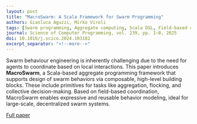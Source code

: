 ```yaml
---
layout: post
title: "MacroSwarm: A Scala Framework for Swarm Programming"
authors: Gianluca Aguzzi, Mirko Viroli
tags: [Swarm programming, Aggregate computing, Scala DSL, Field-based coordination, Collective robotics]
journal: Science of Computer Programming, vol. 239, pp. 1–8, 2025
doi: 10.1016/j.scico.2024.103182
excerpt_separator: "<!--more-->"
---
```


Swarm behaviour engineering is inherently challenging due to the need for agents to coordinate based on local interactions. This paper introduces **MacroSwarm**, a Scala-based aggregate programming framework that supports design of swarm behaviors via composable, high-level building blocks. These include primitives for tasks like aggregation, flocking, and collective decision-making. Based on field-based coordination, MacroSwarm enables expressive and reusable behavior modeling, ideal for large-scale, decentralized swarm systems.<!--more-->

[Full paper](https://doi.org/10.1016/j.scico.2024.103182)
